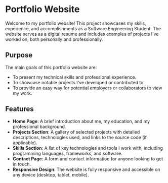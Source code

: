 # Portfolio Website

Welcome to my portfolio website! This project showcases my skills, experience, and accomplishments as a Software Engineering Student. The website serves as a digital resume and includes examples of projects I’ve worked on, both personally and professionally.

## Purpose

The main goals of this portfolio website are:
- To present my technical skills and professional experience.
- To showcase notable projects I've developed or contributed to.
- To provide an easy way for potential employers or collaborators to view my work.

## Features

- **Home Page**: A brief introduction about me, my education, and my professional background.
- **Projects Section**: A gallery of selected projects with detailed descriptions, technologies used, and links to the source code (if applicable).
- **Skills Section**: A list of key technologies and tools I work with, including programming languages, frameworks, and software.
- **Contact Page**: A form and contact information for anyone looking to get in touch.
- **Responsive Design**: The website is fully responsive and accessible on any device (desktop, tablet, mobile).
